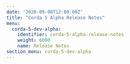 ```yaml
---
date: '2020-09-08T12:00:00Z'
title: "Corda 5 Alpha Release Notes"
menu:
  corda-5-dev-alpha:
    identifier: corda-5-alpha-release-notes
    weight: 6000
    name: Release Notes
section_menu: corda-5-dev-alpha
---
```

